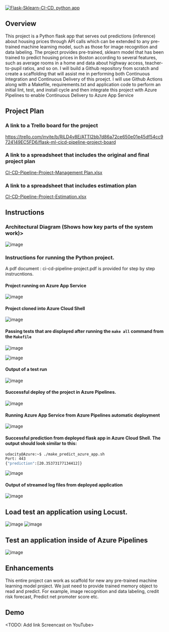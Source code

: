 [![Flask-Sklearn-CI-CD, python app](https://github.com/mcrajesh05/flask-sklearn-ci-cd/actions/workflows/python-app.yml/badge.svg?branch=main)](https://github.com/mcrajesh05/flask-sklearn-ci-cd/actions/workflows/python-app.yml)

## Overview
This project is a Python flask app that serves out predictions (inference) about housing prices through API calls which can be extended to any pre-trained machine learning model, such as those for image recognition and data labeling. The project provides pre-trained, sklearn model that has been trained to predict housing prices in Boston according to several features, such as average rooms in a home and data about highway access, teacher-to-pupil ratios, and so on. I will build a Github repository from scratch and create a scaffolding that will assist me in performing both Continuous Integration and Continuous Delivery of this proejct. I will use Github Actions along with a Makefile, requirements.txt and application code to perform an initial lint, test, and install cycle and then integrate this project with Azure Pipelines to enable Continuous Delivery to Azure App Service

## Project Plan

### A link to a Trello board for the project
   https://trello.com/invite/b/RiLD4v8E/ATTI2bb7d86a72ce650e01e45df54cc9724149EC5FD6/flask-ml-cicd-pipeline-project-board
### A link to a spreadsheet that includes the original and final project plan
[CI-CD-Pipeline-Project-Management Plan.xlsx](https://github.com/mcrajesh05/flask-sklearn-ci-cd/files/10019571/CI-CD-Pipeline-Project-Management.Plan.xlsx)
### A link to a spreadsheet that includes estimation plan
[CI-CD-Pipeline-Project-Estimation.xlsx](https://github.com/mcrajesh05/flask-sklearn-ci-cd/files/10019578/CI-CD-Pipeline-Project-Estimation.xlsx)

## Instructions

### Architectural Diagram (Shows how key parts of the system work)>
![image](https://user-images.githubusercontent.com/31588719/201996904-336fa280-bf45-4905-87d7-bd08a38ca528.png)

###  Instructions for running the Python project.
A pdf document : ci-cd-pipeline-project.pdf is provided for step by step instrucntions.
#### Project running on Azure App Service
![image](https://user-images.githubusercontent.com/31588719/201898607-ed5af84c-19ca-45ad-b666-8292056610b6.png)

#### Project cloned into Azure Cloud Shell
![image](https://user-images.githubusercontent.com/31588719/201898930-c2c37881-7fa4-4d6e-a182-9b37c84f6e3a.png)

#### Passing tests that are displayed after running the `make all` command from the `Makefile`
![image](https://user-images.githubusercontent.com/31588719/201897490-72dab226-2b39-4a72-8d81-4537e129e16e.png)

![image](https://user-images.githubusercontent.com/31588719/201897657-d3b4f10d-a764-401e-9aa6-19864e544206.png)

#### Output of a test run
![image](https://user-images.githubusercontent.com/31588719/201897140-55d32cb4-7688-416a-89fa-0ebf0ce0b3aa.png)

#### Successful deploy of the project in Azure Pipelines. 
![image](https://user-images.githubusercontent.com/31588719/201896755-ad2af0e8-3b20-4987-b122-9b7c74c78c1a.png)

#### Running Azure App Service from Azure Pipelines automatic deployment
![image](https://user-images.githubusercontent.com/31588719/201896894-211d1337-e315-49f5-ac13-c86cc76846d1.png)


#### Successful prediction from deployed flask app in Azure Cloud Shell. The output should look similar to this:

```bash
udacity@Azure:~$ ./make_predict_azure_app.sh
Port: 443
{"prediction":[20.35373177134412]}
```
![image](https://user-images.githubusercontent.com/31588719/201994925-66269602-5058-4b82-ad79-7a51cb1375c2.png)


#### Output of streamed log files from deployed application
![image](https://user-images.githubusercontent.com/31588719/201896358-326c7e3f-75e0-4d00-b16e-21e84825d6e6.png)

## Load test an application using Locust.
![image](https://user-images.githubusercontent.com/31588719/202239096-69f65fd1-88b6-4d9d-9bf2-4cb33d59ac32.png)
![image](https://user-images.githubusercontent.com/31588719/202239071-2fff3e92-4cc5-49d5-9a81-23d5d80172a0.png)

## Test an application inside of Azure Pipelines
![image](https://user-images.githubusercontent.com/31588719/202239610-603e4482-ad53-4fb7-8acd-af299396c5cd.png)

## Enhancements

This entire project can work as scaffold for new any pre-trained machine learning model project. We just need to provide trained memory object to read and predict. For example, image recognition and data labeling, credit risk forecast, Predict net promoter score etc.

## Demo 

<TODO: Add link Screencast on YouTube>


